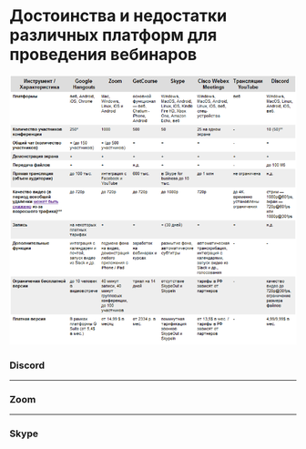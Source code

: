 # Достоинства и недостатки различных платформ для проведения вебинаров

![table.png](table.png  "Сравнительная характеристика разных платформ")

### Discord

---
### Zoom

---
### Skype